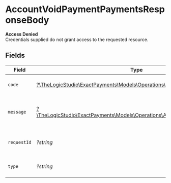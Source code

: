 # AccountVoidPaymentPaymentsResponseBody

**Access Denied**\
Credentials supplied do not grant access to the requested resource.



## Fields

| Field                                                                                                                              | Type                                                                                                                               | Required                                                                                                                           | Description                                                                                                                        | Example                                                                                                                            |
| ---------------------------------------------------------------------------------------------------------------------------------- | ---------------------------------------------------------------------------------------------------------------------------------- | ---------------------------------------------------------------------------------------------------------------------------------- | ---------------------------------------------------------------------------------------------------------------------------------- | ---------------------------------------------------------------------------------------------------------------------------------- |
| `code`                                                                                                                             | [?\TheLogicStudio\ExactPayments\Models\Operations\AccountVoidPaymentCode](../../Models/Operations/AccountVoidPaymentCode.md)       | :heavy_minus_sign:                                                                                                                 | Code of the authorization error.                                                                                                   | payments-forbidden-error                                                                                                           |
| `message`                                                                                                                          | [?\TheLogicStudio\ExactPayments\Models\Operations\AccountVoidPaymentMessage](../../Models/Operations/AccountVoidPaymentMessage.md) | :heavy_minus_sign:                                                                                                                 | Message explaining the authorization error.                                                                                        | You do not have permission to access this resource.                                                                                |
| `requestId`                                                                                                                        | *?string*                                                                                                                          | :heavy_minus_sign:                                                                                                                 | Request identifier in UUID format.                                                                                                 | bcc78633-cd09-4e7d-8f3b-d593fdc1439c                                                                                               |
| `type`                                                                                                                             | *?string*                                                                                                                          | :heavy_minus_sign:                                                                                                                 | It shows as authorization error.                                                                                                   | authorization-error                                                                                                                |